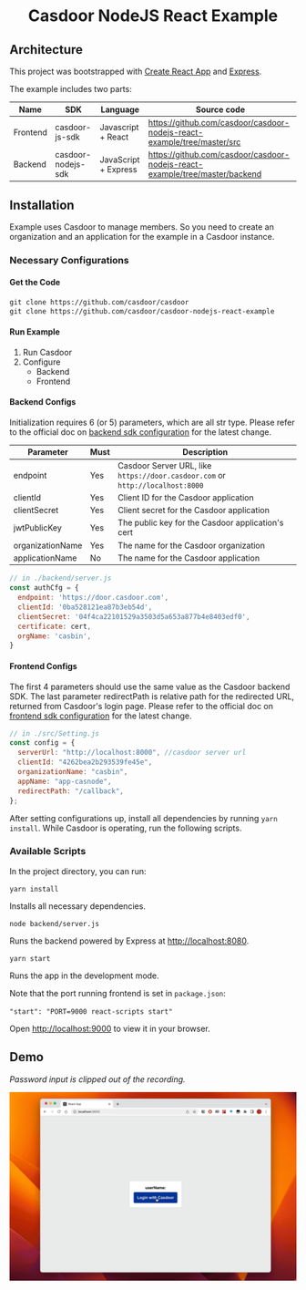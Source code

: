 <h1 align="center" style="border-bottom: none;">Casdoor NodeJS React Example</h1>

## Architecture

This project was bootstrapped with [Create React App](https://github.com/facebook/create-react-app) and [Express](https://expressjs.com/).

The example includes two parts:

Name     | SDK                | Language             | Source code
----------|--------------------|----------------------|----
 Frontend | casdoor-js-sdk     | Javascript + React   | https://github.com/casdoor/casdoor-nodejs-react-example/tree/master/src 
 Backend  | casdoor-nodejs-sdk | JavaScript + Express | https://github.com/casdoor/casdoor-nodejs-react-example/tree/master/backend 

## Installation

Example uses Casdoor to manage members. So you need to create an organization and an application for the example in a Casdoor instance.

### Necessary Configurations

#### Get the Code

```shell
git clone https://github.com/casdoor/casdoor
git clone https://github.com/casdoor/casdoor-nodejs-react-example
```

#### Run Example

1. Run Casdoor
2. Configure
   - Backend
   - Frontend

#### Backend Configs

Initialization requires 6 (or 5) parameters, which are all str type. Please refer to the official doc on [backend sdk configuration](https://casdoor.org/docs/how-to-connect/sdk#1-backend-sdk-configuration) for the latest change.

| Parameter        | Must | Description                                                                   |
|------------------|------|-------------------------------------------------------------------------------|
| endpoint         | Yes  | Casdoor Server URL, like `https://door.casdoor.com` or `http://localhost:8000` |
| clientId         | Yes  | Client ID for the Casdoor application                                         |
| clientSecret     | Yes  | Client secret for the Casdoor application                                     |
| jwtPublicKey     | Yes  | The public key for the Casdoor application's cert                             |
| organizationName | Yes  | The name for the Casdoor organization                                         |
| applicationName  | No   | The name for the Casdoor application                                          |

```js
// in ./backend/server.js
const authCfg = {
  endpoint: 'https://door.casdoor.com',
  clientId: '0ba528121ea87b3eb54d',
  clientSecret: '04f4ca22101529a3503d5a653a877b4e8403edf0',
  certificate: cert,
  orgName: 'casbin',
}
```

#### Frontend Configs

The first 4 parameters should use the same value as the Casdoor backend SDK. The last parameter redirectPath is relative path for the redirected URL, returned from Casdoor's login page. Please refer to the official doc on [frontend sdk configuration](https://casdoor.org/docs/how-to-connect/sdk#2-frontend-configuration) for the latest change.

```js
// in ./src/Setting.js
const config = {
  serverUrl: "http://localhost:8000", //casdoor server url
  clientId: "4262bea2b293539fe45e",
  organizationName: "casbin",
  appName: "app-casnode",
  redirectPath: "/callback",
};
```

After setting configurations up, install all dependencies by running `yarn install`. While Casdoor is operating, run the following scripts.

### Available Scripts

In the project directory, you can run:

```shell
yarn install
```

Installs all necessary dependencies.

```shell
node backend/server.js
```

Runs the backend powered by Express at [http://localhost:8080](http://localhost:8080).

```shell
yarn start
```

Runs the app in the development mode.

Note that the port running frontend is set in `package.json`:

`"start": "PORT=9000 react-scripts start"`

Open [http://localhost:9000](http://localhost:9000) to view it in your browser.

## Demo

*Password input is clipped out of the recording.*

![react-express-illustration.gif](public/react-express-illustration.gif)
